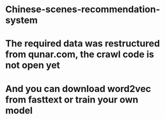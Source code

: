 # Chinese-scenes-recommendation-system
# The required data was restructured from qunar.com, the crawl code is not open yet
# And you can download word2vec from fasttext or train your own model 
